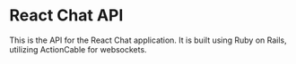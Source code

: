 # React Chat API

This is the API for the React Chat application. It is built using Ruby on Rails, utilizing ActionCable for websockets.
